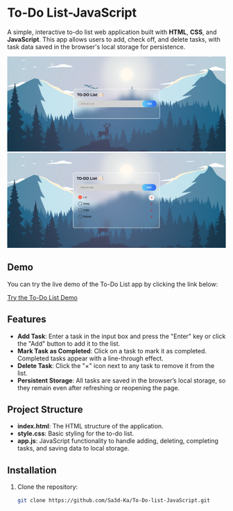 # To-Do List-JavaScript

A simple, interactive to-do list web application built with **HTML**, **CSS**, and **JavaScript**. This app allows users to add, check off, and delete tasks, with task data saved in the browser's local storage for persistence.

![To-Do List-JavaScript](images/Demo1.png)
![To-Do List-JavaScript](images/Demo2.png)

## Demo

You can try the live demo of the To-Do List app by clicking the link below:

[Try the To-Do List Demo](https://sa3d-ka.github.io/To-Do-list-JavaScript/)

## Features

- **Add Task**: Enter a task in the input box and press the "Enter" key or click the "Add" button to add it to the list.
- **Mark Task as Completed**: Click on a task to mark it as completed. Completed tasks appear with a line-through effect.
- **Delete Task**: Click the "×" icon next to any task to remove it from the list.
- **Persistent Storage**: All tasks are saved in the browser’s local storage, so they remain even after refreshing or reopening the page.

## Project Structure

- **index.html**: The HTML structure of the application.
- **style.css**: Basic styling for the to-do list.
- **app.js**: JavaScript functionality to handle adding, deleting, completing tasks, and saving data to local storage.

## Installation

1. Clone the repository:
   ```bash
   git clone https://github.com/Sa3d-Ka/To-Do-list-JavaScript.git
